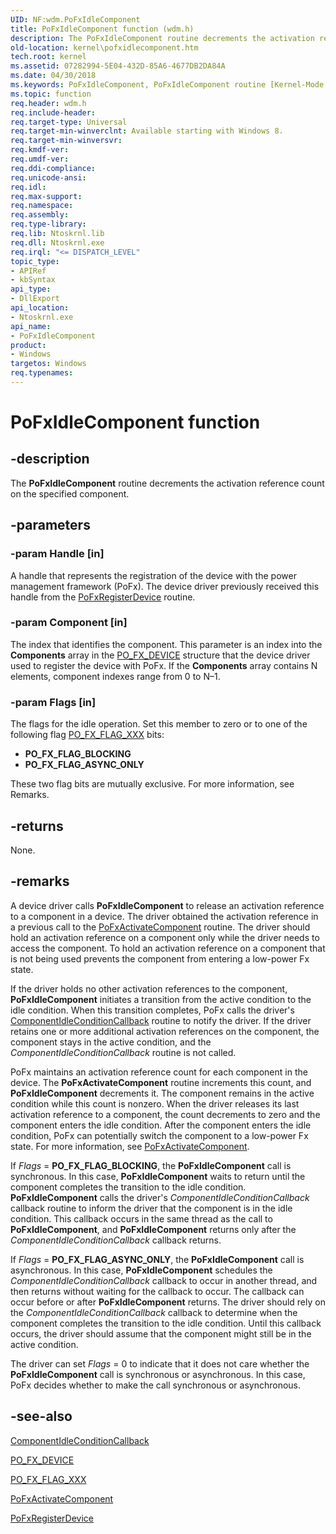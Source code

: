 ```yaml
---
UID: NF:wdm.PoFxIdleComponent
title: PoFxIdleComponent function (wdm.h)
description: The PoFxIdleComponent routine decrements the activation reference count on the specified component.
old-location: kernel\pofxidlecomponent.htm
tech.root: kernel
ms.assetid: 07282994-5E04-432D-85A6-4677DB2DA84A
ms.date: 04/30/2018
ms.keywords: PoFxIdleComponent, PoFxIdleComponent routine [Kernel-Mode Driver Architecture], kernel.pofxidlecomponent, wdm/PoFxIdleComponent
ms.topic: function
req.header: wdm.h
req.include-header: 
req.target-type: Universal
req.target-min-winverclnt: Available starting with Windows 8.
req.target-min-winversvr: 
req.kmdf-ver: 
req.umdf-ver: 
req.ddi-compliance: 
req.unicode-ansi: 
req.idl: 
req.max-support: 
req.namespace: 
req.assembly: 
req.type-library: 
req.lib: Ntoskrnl.lib
req.dll: Ntoskrnl.exe
req.irql: "<= DISPATCH_LEVEL"
topic_type:
- APIRef
- kbSyntax
api_type:
- DllExport
api_location:
- Ntoskrnl.exe
api_name:
- PoFxIdleComponent
product:
- Windows
targetos: Windows
req.typenames: 
---
```


# PoFxIdleComponent function


## -description


The <b>PoFxIdleComponent</b> routine decrements the activation reference count on the specified component.


## -parameters




### -param Handle [in]

A handle that represents the registration of the device with the power management framework (PoFx). The device driver previously received this handle from the <a href="https://docs.microsoft.com/windows-hardware/drivers/ddi/content/wdm/nf-wdm-pofxregisterdevice">PoFxRegisterDevice</a> routine.


### -param Component [in]

The index that identifies the component. This parameter is an index into the <b>Components</b> array in the <a href="https://docs.microsoft.com/windows-hardware/drivers/ddi/content/wdm/ns-wdm-_po_fx_device_v1">PO_FX_DEVICE</a> structure that the device driver used to register the device with PoFx. If the <b>Components</b> array contains N elements, component indexes range from 0 to N–1.


### -param Flags [in]

The flags for the idle operation. Set this member to zero or to one of the following flag <a href="https://docs.microsoft.com/windows-hardware/drivers/ddi/content/wdm/nf-wdm-pofxissuecomponentperfstatechange">PO_FX_FLAG_XXX</a> bits:

<ul>
<li><b>PO_FX_FLAG_BLOCKING</b></li>
<li><b>PO_FX_FLAG_ASYNC_ONLY</b></li>
</ul>
These two flag bits are mutually exclusive. For more information, see Remarks.


## -returns



None.




## -remarks



A device driver calls <b>PoFxIdleComponent</b> to release an activation reference to a component in a device. The driver obtained the activation reference in a previous call to the <a href="https://docs.microsoft.com/windows-hardware/drivers/ddi/content/wdm/nf-wdm-pofxactivatecomponent">PoFxActivateComponent</a> routine. The driver should hold an activation reference on a component only while the driver needs to access the component. To hold an activation reference on a component that is not being used prevents the component from entering a low-power Fx state.

If the driver holds no other activation references to the component, <b>PoFxIdleComponent</b> initiates a transition from the active condition to the idle condition. When this transition completes, PoFx calls the driver's <a href="https://docs.microsoft.com/windows-hardware/drivers/ddi/content/wdm/nc-wdm-po_fx_component_idle_condition_callback">ComponentIdleConditionCallback</a> routine to notify the driver. If the driver retains one or more additional activation references on the component, the component stays in the active condition, and the <i>ComponentIdleConditionCallback</i> routine is not called.

PoFx maintains an activation reference count for each component in the device. The <b>PoFxActivateComponent</b> routine increments this count, and <b>PoFxIdleComponent</b> decrements it. The component remains in the active condition while this count is nonzero. When the driver releases its last activation reference to a component, the count decrements to zero and the component enters the idle condition. After the component enters the idle condition, PoFx can potentially switch the component to a low-power Fx state. For more information, see <a href="https://docs.microsoft.com/windows-hardware/drivers/ddi/content/wdm/nf-wdm-pofxactivatecomponent">PoFxActivateComponent</a>.

If <i>Flags</i> = <b>PO_FX_FLAG_BLOCKING</b>, the <b>PoFxIdleComponent</b> call is synchronous. In this case, <b>PoFxIdleComponent</b> waits to return until the component completes the transition to the idle condition. <b>PoFxIdleComponent</b> calls the driver's <i>ComponentIdleConditionCallback</i> callback routine to inform the driver that the component is in the idle condition. This callback occurs in the same thread as the call to <b>PoFxIdleComponent</b>, and <b>PoFxIdleComponent</b> returns only after the <i>ComponentIdleConditionCallback</i> callback returns.

If <i>Flags</i> = <b>PO_FX_FLAG_ASYNC_ONLY</b>, the <b>PoFxIdleComponent</b> call is asynchronous. In this case, <b>PoFxIdleComponent</b> schedules the <i>ComponentIdleConditionCallback</i> callback to occur in another thread, and then returns without waiting for the callback to occur. The callback can occur before or after <b>PoFxIdleComponent</b> returns. The driver should rely on the <i>ComponentIdleConditionCallback</i> callback to determine when the component completes the transition to the idle condition. Until this callback occurs, the driver should assume that the component might still be in the active condition.

The driver can set <i>Flags</i> = 0 to indicate that it does not care whether the <b>PoFxIdleComponent</b> call is synchronous or asynchronous. In this case, PoFx decides whether to make the call synchronous or asynchronous.




## -see-also




<a href="https://docs.microsoft.com/windows-hardware/drivers/ddi/content/wdm/nc-wdm-po_fx_component_idle_condition_callback">ComponentIdleConditionCallback</a>



<a href="https://docs.microsoft.com/windows-hardware/drivers/ddi/content/wdm/ns-wdm-_po_fx_device_v1">PO_FX_DEVICE</a>



<a href="https://docs.microsoft.com/windows-hardware/drivers/ddi/content/wdm/nf-wdm-pofxissuecomponentperfstatechange">PO_FX_FLAG_XXX</a>



<a href="https://docs.microsoft.com/windows-hardware/drivers/ddi/content/wdm/nf-wdm-pofxactivatecomponent">PoFxActivateComponent</a>



<a href="https://docs.microsoft.com/windows-hardware/drivers/ddi/content/wdm/nf-wdm-pofxregisterdevice">PoFxRegisterDevice</a>
 

 


